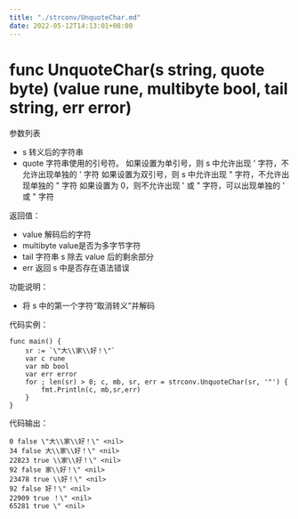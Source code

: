 ```yaml
---
title: "./strconv/UnquoteChar.md"
date: 2022-05-12T14:13:01+08:00
---
```

# func UnquoteChar(s string, quote byte) (value rune, multibyte bool, tail string, err error)

参数列表

- s         转义后的字符串
- quote     字符串使用的引号符。
    如果设置为单引号，则 s 中允许出现 \' 字符，不允许出现单独的 ' 字符
    如果设置为双引号，则 s 中允许出现 \" 字符，不允许出现单独的 " 字符
    如果设置为 0，则不允许出现 \' 或 \" 字符，可以出现单独的 ' 或 " 字符

返回值：

- value     解码后的字符
- multibyte value是否为多字节字符
- tail      字符串 s 除去 value 后的剩余部分
- err       返回 s 中是否存在语法错误

功能说明：

- 将 s 中的第一个字符“取消转义”并解码


代码实例：

    func main() {
        sr := `\"大\\家\\好！\"`
        var c rune
        var mb bool
        var err error
        for ; len(sr) > 0; c, mb, sr, err = strconv.UnquoteChar(sr, '"') {
            fmt.Println(c, mb,sr,err)
        }
    }

代码输出：

    0 false \"大\\家\\好！\" <nil>
    34 false 大\\家\\好！\" <nil>
    22823 true \\家\\好！\" <nil>
    92 false 家\\好！\" <nil>
    23478 true \\好！\" <nil>
    92 false 好！\" <nil>
    22909 true ！\" <nil>
    65281 true \" <nil>